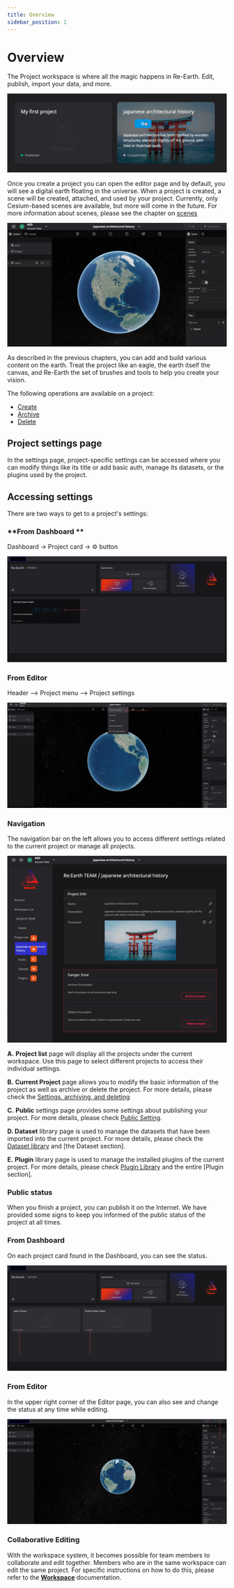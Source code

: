 ```yaml
---
title: Overview
sidebar_position: 1
---
```


# Overview

The Project workspace is where all the magic happens in Re-Earth. Edit, publish, import your data, and more.

![wert.png](./img/1.png)

Once you create a project you can open the editor page and by default, you will see a digital earth floating in the universe. When a project is created, a scene will be created, attached, and used by your project. Currently, only Cesium-based scenes are available, but more will come in the future. For more information about scenes, please see the chapter on [scenes](/user-manual/project-and-workspace/scene/ideas-of-scene.md)

![94.png](./img/2.png)

As described in the previous chapters, you can add and build various content on the earth. Treat the project like an eagle,  the earth itself the canvas, and Re-Earth the set of brushes and tools to help you create your vision.

The following operations are available on a project:

- [Create](/user-manual/project-and-workspace/project/create-a-new-project.md )
- [Archive](/user-manual/project-and-workspace/project/settings-archiving-and-deleting.md)
- [Delete](/user-manual/project-and-workspace/project//settings-archiving-and-deleting.md)

## **Project settings page**

In the settings page, project-specific settings can be accessed where you can modify things like its title or add basic auth, manage its datasets, or the plugins used by the project.

## **Accessing settings**

There are two ways to get to a project's settings:

### **From Dashboard **

Dashboard -> Project card -> ⚙️ button

![564 1.png](./img/3.png)

### From Editor 

Header —> Project menu —> Project settings

![image](./img/4.png)

### **Navigation**

The navigation bar on the left allows you to access different settings related to the current project or manage all projects.

![65.png](./img/5.png )

**A.** **Project list** page will display all the projects under the current workspace. Use this page to select different projects to access their individual settings.

**B.** **Current Project** page allows you to modify the basic information of the project as well as archive or delete the project. For more details, please check the [Settings, archiving, and deleting](/user-manual/project-and-workspace/project/settings-archiving-and-deleting.md)

**C.** **Public** settings page provides some settings about publishing your project. For more details, please check [Public Setting](/user-manual/project-and-workspace/project/public-settings.md).

**D. Dataset** library page is used to manage the datasets that have been imported into the current project. For more details, please check the [Dataset library](/user-manual/project-and-workspace/project/dataset-library.md) and [the Dataset section].

**E.** **Plugin** library page is used to manage the installed plugins of the current project. For more details, please check [Plugin Library](/user-manual/project-and-workspace/project/plugin-library.md) and the entire [Plugin section].

### **Public status**

When you finish a project, you can publish it on the Internet. We have provided some signs to keep you informed of the public status of the project at all times.

### **From Dashboard**

On each project card found in the Dashboard, you can see the status.

![edr 1 (1).png](./img/6.png)

### **From Editor**

In the upper right corner of the Editor page, you can also see and change the status at any time while editing.

![54 4.png](./img/7.png)

### Collaborative Editing

With the workspace system, it becomes possible for team members to collaborate and edit together. Members who are in the same workspace can edit the same project. For specific instructions on how to do this, please refer to the **[Workspace](/user-manual/project-and-workspace/workspace/overview.md)** documentation.